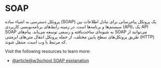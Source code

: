 # SOAP

پروتکل دسترسی به اشیاء ساده (SOAP) یک پروتکل پیام‌رسانی برای تبادل اطلاعات بین سیستم‌ها و برنامه‌ها است. در زمینه رابط‌های برنامه‌نویسی کاربردی (API)، یک API SOAP به شیوه‌ای ساخت‌یافته و رسمی توسعه می‌یابد. پیام‌های SOAP می‌توانند از طریق پروتکل‌های سطح پایین مختلف، از جمله پروتکل انتقال متن‌های ابرمتنی (HTTP) که مرتبط با وب است، منتقل شوند.

Visit the following resources to learn more:

- [@article@w3school SOAP explanation](https://www.w3schools.com/xml/xml_soap.asp)
